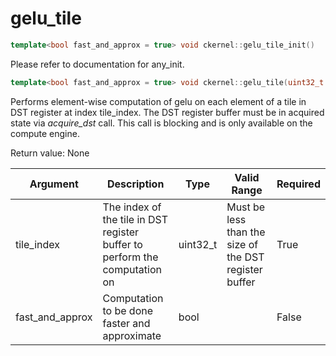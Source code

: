 # gelu_tile

```cpp
template<bool fast_and_approx = true> void ckernel::gelu_tile_init()
```

Please refer to documentation for any_init. 

```cpp
template<bool fast_and_approx = true> void ckernel::gelu_tile(uint32_t idst)
```

Performs element-wise computation of gelu on each element of a tile in DST register at index tile_index. The DST register buffer must be in acquired state via *acquire_dst* call. This call is blocking and is only available on the compute engine.

Return value: None

| Argument        | Description                                                                | Type      | Valid Range                                           | Required       |
|-----------------|----------------------------------------------------------------------------|-----------|-------------------------------------------------------|----------------|
| tile_index      | The index of the tile in DST register buffer to perform the computation on | uint32_t  | Must be less than the size of the DST register buffer | True           |
| fast_and_approx | Computation to be done faster and approximate                              | bool      |                                                       | False          |
